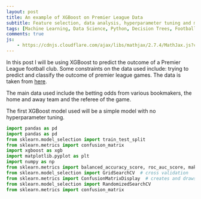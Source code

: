 ```yaml
---
layout: post
title: An example of XGBoost on Premier League Data
subtitle: Feature selection, data analysis, hyperparameter tuning and model evaluation
tags: [Machine Learning, Data Science, Python, Decision Trees, Football, Premier League]
comments: true
js:
    - https://cdnjs.cloudflare.com/ajax/libs/mathjax/2.7.4/MathJax.js?config=TeX-MML-AM_CHTML
---
```


In this post I will be using XGBoost to predict the outcome of a Premier League football club. Some constraints on the data
used include: trying to predict and classify the outcome of premier league games. The data is taken from [here](https://www.football-data.co.uk/).

The main data used include the betting odds from various bookmakers, the home and away team and the referee of the game.

The first XGBoost model used will be a simple model with no hyperparameter tuning. 

```python
import pandas as pd
import pandas as pd
from sklearn.model_selection import train_test_split
from sklearn.metrics import confusion_matrix
import xgboost as xgb
import matplotlib.pyplot as plt
import numpy as np
from sklearn.metrics import balanced_accuracy_score, roc_auc_score, make_scorer  # for scoring during cross validation
from sklearn.model_selection import GridSearchCV  # cross validation
from sklearn.metrics import ConfusionMatrixDisplay  # creates and draws a confusion matrix
from sklearn.model_selection import RandomizedSearchCV
from sklearn.metrics import confusion_matrix


